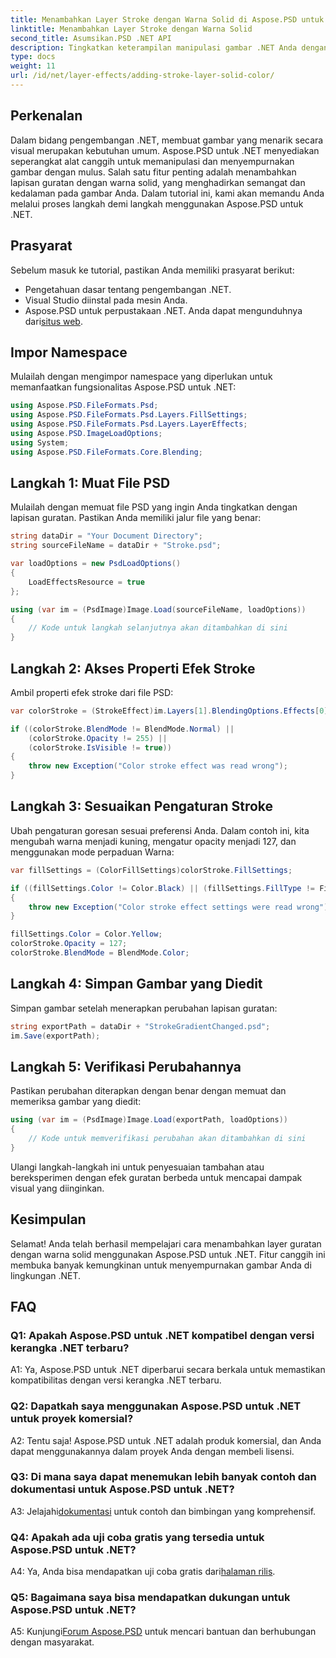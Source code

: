 ```yaml
---
title: Menambahkan Layer Stroke dengan Warna Solid di Aspose.PSD untuk .NET
linktitle: Menambahkan Layer Stroke dengan Warna Solid
second_title: Asumsikan.PSD .NET API
description: Tingkatkan keterampilan manipulasi gambar .NET Anda dengan Aspose.PSD. Pelajari cara menambahkan lapisan guratan dengan warna solid langkah demi langkah.
type: docs
weight: 11
url: /id/net/layer-effects/adding-stroke-layer-solid-color/
---
```

## Perkenalan

Dalam bidang pengembangan .NET, membuat gambar yang menarik secara visual merupakan kebutuhan umum. Aspose.PSD untuk .NET menyediakan seperangkat alat canggih untuk memanipulasi dan menyempurnakan gambar dengan mulus. Salah satu fitur penting adalah menambahkan lapisan guratan dengan warna solid, yang menghadirkan semangat dan kedalaman pada gambar Anda. Dalam tutorial ini, kami akan memandu Anda melalui proses langkah demi langkah menggunakan Aspose.PSD untuk .NET.

## Prasyarat

Sebelum masuk ke tutorial, pastikan Anda memiliki prasyarat berikut:

- Pengetahuan dasar tentang pengembangan .NET.
- Visual Studio diinstal pada mesin Anda.
- Aspose.PSD untuk perpustakaan .NET. Anda dapat mengunduhnya dari[situs web](https://releases.aspose.com/psd/net/).

## Impor Namespace

Mulailah dengan mengimpor namespace yang diperlukan untuk memanfaatkan fungsionalitas Aspose.PSD untuk .NET:

```csharp
using Aspose.PSD.FileFormats.Psd;
using Aspose.PSD.FileFormats.Psd.Layers.FillSettings;
using Aspose.PSD.FileFormats.Psd.Layers.LayerEffects;
using Aspose.PSD.ImageLoadOptions;
using System;
using Aspose.PSD.FileFormats.Core.Blending;
```

## Langkah 1: Muat File PSD

Mulailah dengan memuat file PSD yang ingin Anda tingkatkan dengan lapisan guratan. Pastikan Anda memiliki jalur file yang benar:

```csharp
string dataDir = "Your Document Directory";
string sourceFileName = dataDir + "Stroke.psd";

var loadOptions = new PsdLoadOptions()
{
    LoadEffectsResource = true
};

using (var im = (PsdImage)Image.Load(sourceFileName, loadOptions))
{
    // Kode untuk langkah selanjutnya akan ditambahkan di sini
}
```

## Langkah 2: Akses Properti Efek Stroke

Ambil properti efek stroke dari file PSD:

```csharp
var colorStroke = (StrokeEffect)im.Layers[1].BlendingOptions.Effects[0];

if ((colorStroke.BlendMode != BlendMode.Normal) ||
    (colorStroke.Opacity != 255) ||
    (colorStroke.IsVisible != true))
{
    throw new Exception("Color stroke effect was read wrong");
}
```

## Langkah 3: Sesuaikan Pengaturan Stroke

Ubah pengaturan goresan sesuai preferensi Anda. Dalam contoh ini, kita mengubah warna menjadi kuning, mengatur opacity menjadi 127, dan menggunakan mode perpaduan Warna:

```csharp
var fillSettings = (ColorFillSettings)colorStroke.FillSettings;

if ((fillSettings.Color != Color.Black) || (fillSettings.FillType != FillType.Color))
{
    throw new Exception("Color stroke effect settings were read wrong");
}

fillSettings.Color = Color.Yellow;
colorStroke.Opacity = 127;
colorStroke.BlendMode = BlendMode.Color;
```

## Langkah 4: Simpan Gambar yang Diedit

Simpan gambar setelah menerapkan perubahan lapisan guratan:

```csharp
string exportPath = dataDir + "StrokeGradientChanged.psd";
im.Save(exportPath);
```

## Langkah 5: Verifikasi Perubahannya

Pastikan perubahan diterapkan dengan benar dengan memuat dan memeriksa gambar yang diedit:

```csharp
using (var im = (PsdImage)Image.Load(exportPath, loadOptions))
{
    // Kode untuk memverifikasi perubahan akan ditambahkan di sini
}
```

Ulangi langkah-langkah ini untuk penyesuaian tambahan atau bereksperimen dengan efek guratan berbeda untuk mencapai dampak visual yang diinginkan.

## Kesimpulan

Selamat! Anda telah berhasil mempelajari cara menambahkan layer guratan dengan warna solid menggunakan Aspose.PSD untuk .NET. Fitur canggih ini membuka banyak kemungkinan untuk menyempurnakan gambar Anda di lingkungan .NET.

## FAQ

### Q1: Apakah Aspose.PSD untuk .NET kompatibel dengan versi kerangka .NET terbaru?

A1: Ya, Aspose.PSD untuk .NET diperbarui secara berkala untuk memastikan kompatibilitas dengan versi kerangka .NET terbaru.

### Q2: Dapatkah saya menggunakan Aspose.PSD untuk .NET untuk proyek komersial?

A2: Tentu saja! Aspose.PSD untuk .NET adalah produk komersial, dan Anda dapat menggunakannya dalam proyek Anda dengan membeli lisensi.

### Q3: Di mana saya dapat menemukan lebih banyak contoh dan dokumentasi untuk Aspose.PSD untuk .NET?

 A3: Jelajahi[dokumentasi](https://reference.aspose.com/psd/net/) untuk contoh dan bimbingan yang komprehensif.

### Q4: Apakah ada uji coba gratis yang tersedia untuk Aspose.PSD untuk .NET?

 A4: Ya, Anda bisa mendapatkan uji coba gratis dari[halaman rilis](https://releases.aspose.com/).

### Q5: Bagaimana saya bisa mendapatkan dukungan untuk Aspose.PSD untuk .NET?

 A5: Kunjungi[Forum Aspose.PSD](https://forum.aspose.com/c/psd/34) untuk mencari bantuan dan berhubungan dengan masyarakat.